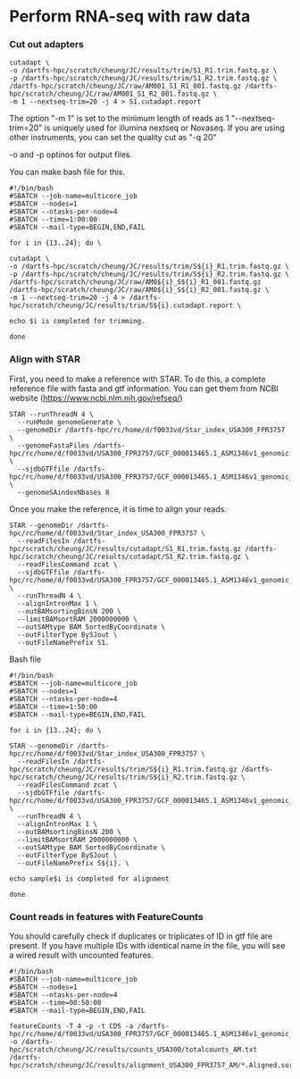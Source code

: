# Perform RNA-seq with raw data

### Cut out adapters

```
cutadapt \
-o /dartfs-hpc/scratch/cheung/JC/results/trim/S1_R1.trim.fastq.gz \
-p /dartfs-hpc/scratch/cheung/JC/results/trim/S1_R2.trim.fastq.gz \
/dartfs-hpc/scratch/cheung/JC/raw/AM001_S1_R1_001.fastq.gz /dartfs-hpc/scratch/cheung/JC/raw/AM001_S1_R2_001.fastq.gz \
-m 1 --nextseq-trim=20 -j 4 > S1.cutadapt.report
```
The option "-m 1" is set to the minimum length of reads as 1
"--nextseq-trim=20" is uniquely used for illumina nextseq or Novaseq. 
If you are using other instruments, you can set the quality cut as "-q 20" 

-o and -p optinos for output files.

You can make bash file for this.

```
#!/bin/bash
#SBATCH --job-name=multicore_job
#SBATCH --nodes=1
#SBATCH --ntasks-per-node=4
#SBATCH --time=1:00:00
#SBATCH --mail-type=BEGIN,END,FAIL

for i in {13..24}; do \

cutadapt \
-o /dartfs-hpc/scratch/cheung/JC/results/trim/S${i}_R1.trim.fastq.gz \
-p /dartfs-hpc/scratch/cheung/JC/results/trim/S${i}_R2.trim.fastq.gz \
/dartfs-hpc/scratch/cheung/JC/raw/AM0${i}_S${i}_R1_001.fastq.gz /dartfs-hpc/scratch/cheung/JC/raw/AM0${i}_S${i}_R2_001.fastq.gz \
-m 1 --nextseq-trim=20 -j 4 > /dartfs-hpc/scratch/cheung/JC/results/trim/S${i}.cutadapt.report \

echo $i is completed for trimming.

done
```

### Align with STAR

First, you need to make a reference with STAR.
To do this, a complete reference file with fasta and gtf information.
You can get them from NCBI website (https://www.ncbi.nlm.nih.gov/refseq/)

```
STAR --runThreadN 4 \
  --runMode genomeGenerate \
  --genomeDir /dartfs-hpc/rc/home/d/f0033vd/Star_index_USA300_FPR3757 \
  --genomeFastaFiles /dartfs-hpc/rc/home/d/f0033vd/USA300_FPR3757/GCF_000013465.1_ASM1346v1_genomic.fna \
  --sjdbGTFfile /dartfs-hpc/rc/home/d/f0033vd/USA300_FPR3757/GCF_000013465.1_ASM1346v1_genomic_with_sRNA.gtf \
  --genomeSAindexNbases 8
```

Once you make the reference, it is time to align your reads.
```
STAR --genomeDir /dartfs-hpc/rc/home/d/f0033vd/Star_index_USA300_FPR3757 \
  --readFilesIn /dartfs-hpc/scratch/cheung/JC/results/cutadapt/S1_R1.trim.fastq.gz /dartfs-hpc/scratch/cheung/JC/results/cutadapt/S1_R2.trim.fastq.gz \
  --readFilesCommand zcat \
  --sjdbGTFfile /dartfs-hpc/rc/home/d/f0033vd/USA300_FPR3757/GCF_000013465.1_ASM1346v1_genomic_with_sRNA.gtf \
  --runThreadN 4 \
  --alignIntronMax 1 \
  --outBAMsortingBinsN 200 \
  --limitBAMsortRAM 2000000000 \
  --outSAMtype BAM SortedByCoordinate \
  --outFilterType BySJout \
  --outFileNamePrefix S1.
```

Bash file
```
#!/bin/bash
#SBATCH --job-name=multicore_job
#SBATCH --nodes=1
#SBATCH --ntasks-per-node=4
#SBATCH --time=1:50:00
#SBATCH --mail-type=BEGIN,END,FAIL

for i in {13..24}; do \

STAR --genomeDir /dartfs-hpc/rc/home/d/f0033vd/Star_index_USA300_FPR3757 \
  --readFilesIn /dartfs-hpc/scratch/cheung/JC/results/trim/S${i}_R1.trim.fastq.gz /dartfs-hpc/scratch/cheung/JC/results/trim/S${i}_R2.trim.fastq.gz \
  --readFilesCommand zcat \
  --sjdbGTFfile /dartfs-hpc/rc/home/d/f0033vd/USA300_FPR3757/GCF_000013465.1_ASM1346v1_genomic_with_sRNA.gtf \
  --runThreadN 4 \
  --alignIntronMax 1 \
  --outBAMsortingBinsN 200 \
  --limitBAMsortRAM 2000000000 \
  --outSAMtype BAM SortedByCoordinate \
  --outFilterType BySJout \
  --outFileNamePrefix S${i}. \

echo sample$i is completed for alignment

done

```

### Count reads in features with FeatureCounts

You should carefully check if duplicates or triplicates of ID in gtf file are present.
If you have multiple IDs with identical name in the file, you will see a wired result with uncounted features.



```
#!/bin/bash
#SBATCH --job-name=multicore_job
#SBATCH --nodes=1
#SBATCH --ntasks-per-node=4
#SBATCH --time=00:50:00
#SBATCH --mail-type=BEGIN,END,FAIL

featureCounts -T 4 -p -t CDS -a /dartfs-hpc/rc/home/d/f0033vd/USA300_FPR3757/GCF_000013465.1_ASM1346v1_genomic_with_sRNA.gtf -o /dartfs-hpc/scratch/cheung/JC/results/counts_USA300/totalcounts_AM.txt /dartfs-hpc/scratch/cheung/JC/results/alignment_USA300_FPR3757_AM/*.Aligned.sortedByCoord.out.bam
```




